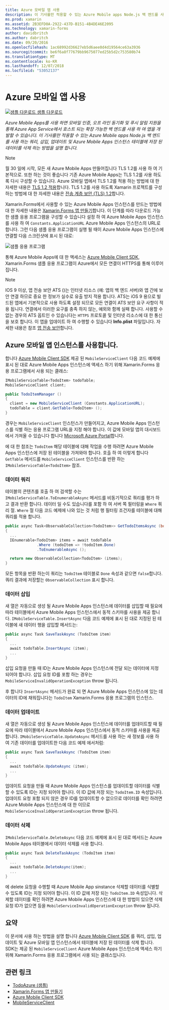 ```yaml
---
title: Azure 모바일 앱 사용
description: 이 기사를만 적용할 수 있는 Azure Mobile apps Node.js 백 엔드를 사용 하는 쿼리, 삽입, 업데이트 및 Azure Mobile Apps 인스턴스 테이블에 저장 된 데이터를 삭제 하는 방법을 설명 합니다.
ms.prod: xamarin
ms.assetid: 2B3EFD0A-2922-437D-B151-4B4DE46E2095
ms.technology: xamarin-forms
author: davidbritch
ms.author: dabritch
ms.date: 09/20/2016
ms.openlocfilehash: 1ac68992d36627eb5d6aee0d4d19564ce63a3936
ms.sourcegitcommit: be6f6a8f77679bb9675077ed25b5d2c753580b74
ms.translationtype: MT
ms.contentlocale: ko-KR
ms.lasthandoff: 12/07/2018
ms.locfileid: "53052137"
---
```

# <a name="consuming-an-azure-mobile-app"></a>Azure 모바일 앱 사용

[![샘플 다운로드](~/media/shared/download.png) 샘플 다운로드](https://developer.xamarin.com/samples/xamarin-forms/WebServices/TodoAzure/)

_Azure Mobile Apps를 사용 하면 모바일 인증, 오프 라인 동기화 및 푸시 알림 지원을 통해 Azure App Service에서 호스트 되는 확장 가능한 백 엔드를 사용 하 여 앱을 개발할 수 있습니다. 이 기사를만 적용할 수 있는 Azure Mobile apps Node.js 백 엔드를 사용 하는 쿼리, 삽입, 업데이트 및 Azure Mobile Apps 인스턴스 테이블에 저장 된 데이터를 삭제 하는 방법을 설명 합니다._

> [!NOTE]
> 월 30 일에 시작, 모든 새 Azure Mobile Apps 만들어집니다 TLS 1.2를 사용 하 여 기본적으로. 또한 하는 것이 좋습니다 기존 Azure Mobile Apps는 TLS 1.2를 사용 하도록 다시 구성할 수 있습니다. Azure 모바일 앱에서 TLS 1.2를 적용 하는 방법에 대 한 자세한 내용은 [TLS 1.2 적용](/azure/app-service/app-service-web-tutorial-custom-ssl#enforce-tls-1112)합니다. TLS 1.2를 사용 하도록 Xamarin 프로젝트를 구성 하는 방법에 대 한 자세한 내용은 [전송 계층 보안 (TLS) 1.2](~/cross-platform/app-fundamentals/transport-layer-security.md)합니다.

Xamarin.Forms에서 사용할 수 있는 Azure Mobile Apps 인스턴스를 만드는 방법에 대 한 자세한 내용은 [Xamarin.Forms 앱 만들기](https://azure.microsoft.com/documentation/articles/app-service-mobile-xamarin-forms-get-started/)합니다. 이 단계를 따라 다운로드 가능한 샘플 응용 프로그램을 구성할 수 있습니다 설정 하 여 Azure Mobile Apps 인스턴스를 사용 하 여 `Constants.ApplicationURL` Azure Mobile Apps 인스턴스의 URL로 합니다. 그런 다음 샘플 응용 프로그램이 실행 될 때이 Azure Mobile Apps 인스턴스에 연결할 다음 스크린샷에 표시 된 대로:

![](azure-images/portal.png "샘플 응용 프로그램")

통해 Azure Mobile Apps에 대 한 액세스는 [Azure Mobile Client SDK](https://www.nuget.org/packages/Microsoft.Azure.Mobile.Client/), Xamarin.Forms 샘플 응용 프로그램이 Azure에서 모든 연결이 HTTPS를 통해 이루어집니다.

> [!NOTE]
> IOS 9 이상, 앱 전송 보안 ATS ()는 인터넷 리소스 (예: 앱의 백 엔드 서버)와 앱 간에 보안 연결 하므로 중요 한 정보가 실수로 유출 방지 적용 합니다. ATS는 iOS 9 용으로 빌드된 앱에서 기본적으로 사용 하도록 설정 되므로 모든 연결이 ATS 보안 요구 사항이 적용 됩니다. 연결에서 이러한 요구를 충족 하지 않는, 예외와 함께 실패 합니다.
> 사용할 수 없는 경우의 ATS 옵트인 수 있습니다는 `HTTPS` 프로토콜 및 인터넷 리소스에 대 한 통신을 보호 합니다. 이 앱을 업데이트 하 여 수행할 수 있습니다 **Info.plist** 파일입니다. 자세한 내용은 참조 [앱 전송 보안](~/ios/app-fundamentals/ats.md)합니다.

## <a name="consuming-an-azure-mobile-app-instance"></a>Azure 모바일 앱 인스턴스를 사용합니다.

합니다 [Azure Mobile Client SDK](https://www.nuget.org/packages/Microsoft.Azure.Mobile.Client/) 제공 된 `MobileServiceClient` 다음 코드 예제에 표시 된 대로 Azure Mobile Apps 인스턴스에 액세스 하기 위해 Xamarin.Forms 응용 프로그램에서 사용 되는 클래스:

```csharp
IMobileServiceTable<TodoItem> todoTable;
MobileServiceClient client;

public TodoItemManager ()
{
  client = new MobileServiceClient (Constants.ApplicationURL);
  todoTable = client.GetTable<TodoItem> ();
}
```

경우는 `MobileServiceClient` 인스턴스가 만들어지고, Azure Mobile Apps 인스턴스를 식별 하는 응용 프로그램 URL을 지정 해야 합니다. 이 값에 모바일 앱의 대시보드에서 가져올 수 있습니다 합니다 [Microsoft Azure Portal](https://portal.azure.com/)합니다.

에 대 한 참조는 `TodoItem` 해당 테이블에 대해 작업을 수행 하려면 Azure Mobile Apps 인스턴스에 저장 된 테이블을 가져와야 합니다. 호출 하 여 이렇게 합니다 `GetTable` 메서드를 `MobileServiceClient` 인스턴스를 반환 하는 `IMobileServiceTable<TodoItem>` 참조.

### <a name="querying-data"></a>데이터 쿼리

테이블의 콘텐츠를 호출 하 여 검색할 수는 `IMobileServiceTable.ToEnumerableAsync` 메서드를 비동기적으로 쿼리를 평가 하 고 결과 반환 합니다. 데이터 일 수도 있습니다를 포함 하 여 서버 쪽 필터링을 `Where` 쿼리 절. `Where` 절 다음 코드 예제에 나와 있는 것 처럼 행 필터링 조건자를 테이블에 대해 쿼리를 적용 합니다.

```csharp
public async Task<ObservableCollection<TodoItem>> GetTodoItemsAsync (bool syncItems = false)
{
  ...
  IEnumerable<TodoItem> items = await todoTable
              .Where (todoItem => !todoItem.Done)
              .ToEnumerableAsync ();

  return new ObservableCollection<TodoItem> (items);
}
```

모든 항목을 반환 하는이 쿼리는 `TodoItem` 테이블로 `Done` 속성과 같으면 `false`합니다. 쿼리 결과에 저장할는 `ObservableCollection` 표시 합니다.

### <a name="inserting-data"></a>데이터 삽입

새 열은 자동으로 생성 될 Azure Mobile Apps 인스턴스에 데이터를 삽입할 때 필요에 따라 테이블에서 Azure Mobile Apps 인스턴스에서 동적 스키마를 사용을 제공 합니다. `IMobileServiceTable.InsertAsync` 다음 코드 예제에 표시 된 대로 지정된 된 테이블에 새 데이터 행을 삽입할 메서드는:

```csharp
public async Task SaveTaskAsync (TodoItem item)
{
  ...
  await todoTable.InsertAsync (item);
  ...
}
```

삽입 요청을 만들 때 ID는 Azure Mobile Apps 인스턴스에 전달 되는 데이터에 지정 되어야 합니다. 삽입 요청 ID를 포함 하는 경우는 `MobileServiceInvalidOperationException` throw 됩니다.

후 합니다 `InsertAsync` 메서드가 완료 되 면 Azure Mobile Apps 인스턴스에 있는 데이터의 ID에 채워집니다는 `TodoItem` Xamarin.Forms 응용 프로그램의 인스턴스.

### <a name="updating-data"></a>데이터 업데이트

새 열은 자동으로 생성 될 Azure Mobile Apps 인스턴스에 데이터를 업데이트할 때 필요에 따라 테이블에서 Azure Mobile Apps 인스턴스에서 동적 스키마를 사용을 제공 합니다. `IMobileServiceTable.UpdateAsync` 메서드를 사용 하는 새 정보를 사용 하 여 기존 데이터를 업데이트한 다음 코드 예제 에서처럼:

```csharp
public async Task SaveTaskAsync (TodoItem item)
{
  ...
  await todoTable.UpdateAsync (item);
  ...
}
```

업데이트 요청을 만들 때 Azure Mobile Apps 인스턴스를 업데이트할 데이터를 식별할 수 있도록 ID는 지정 되어야 합니다. 이 ID 값에 저장 되는 `TodoItem.ID` 속성입니다. 업데이트 요청 포함 되지 않은 경우 ID를 업데이트할 수 없으므로 데이터를 확인 하려면 Azure Mobile Apps 인스턴스에 대 한 이므로 `MobileServiceInvalidOperationException` throw 됩니다.

### <a name="deleting-data"></a>데이터 삭제

`IMobileServiceTable.DeleteAsync` 다음 코드 예제에 표시 된 대로 메서드는 Azure Mobile Apps 테이블에서 데이터 삭제를 사용 합니다.

```csharp
public async Task DeleteTaskAsync (TodoItem item)
{
  ...
  await todoTable.DeleteAsync(item);
  ...
}
```

에 delete 요청을 수행할 때 Azure Mobile App sinstance 삭제할 데이터를 식별할 수 있도록 ID는 지정 되어야 합니다. 이 ID 값에 저장 되는 `TodoItem.ID` 속성입니다. 삭제할 데이터를 확인 하려면 Azure Mobile Apps 인스턴스에 대 한 방법이 있으면 삭제 요청 ID가 없으면 등을 `MobileServiceInvalidOperationException` throw 됩니다.

## <a name="summary"></a>요약

이 문서에 사용 하는 방법을 설명 합니다 [Azure Mobile Client SDK](https://www.nuget.org/packages/Microsoft.Azure.Mobile.Client/) 를 쿼리, 삽입, 업데이트 및 Azure 모바일 앱 인스턴스에서 테이블에 저장 된 데이터를 삭제 합니다. SDK는 제공 된 `MobileServiceClient` Azure Mobile Apps 인스턴스에 액세스 하기 위해 Xamarin.Forms 응용 프로그램에서 사용 되는 클래스입니다.


## <a name="related-links"></a>관련 링크

- [TodoAzure (샘플)](https://developer.xamarin.com/samples/xamarin-forms/WebServices/TodoAzure/)
- [Xamarin.Forms 앱 만들기](https://azure.microsoft.com/documentation/articles/app-service-mobile-xamarin-forms-get-started/)
- [Azure Mobile Client SDK](https://www.nuget.org/packages/Microsoft.Azure.Mobile.Client/)
- [MobileServiceClient](https://msdn.microsoft.com/library/azure/microsoft.windowsazure.mobileservices.mobileserviceclient(v=azure.10).aspx)
